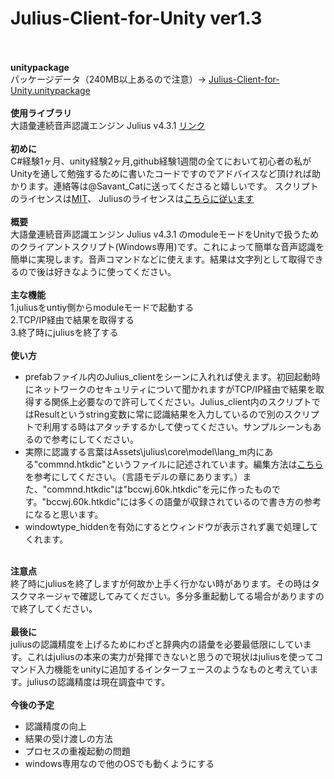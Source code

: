<h1>Julius-Client-for-Unity ver1.3</h1>
<br>
<br>
<strong>unitypackage</strong><br>
パッケージデータ（240MB以上あるので注意）-> <a href="https://www.dropbox.com/s/akqozkkjjmcg4nu/Julius-Client-for-Unity.unitypackage" >Julius-Client-for-Unity.unitypackage</a>
<br>
<br>
<strong>使用ライブラリ</strong><br>
大語彙連続音声認識エンジン Julius v4.3.1 <a href = "http://julius.sourceforge.jp/">リンク</a><br>
<br>
<strong>初めに</strong><br>
C#経験1ヶ月、unity経験2ヶ月,github経験1週間の全てにおいて初心者の私がUnityを通して勉強するために書いたコードですのでアドバイスなど頂ければ助かります。連絡等は@Savant_Catに送ってくださると嬉しいです。
スクリプトのライセンスは<a href = "https://github.com/SavantCat/Julius-Client-for-Unity/blob/master/Assets/julius/Script/LICENSE.txt">MIT</a>、
Juliusのライセンスは<a href ="http://julius.sourceforge.jp/index.php?q=license.html">こちらに従います</a><br>
<br>
<strong>概要</strong><br>
大語彙連続音声認識エンジン Julius v4.3.1 のmoduleモードをUnityで扱うためのクライアントスクリプト(Windows専用)です。これによって簡単な音声認識を簡単に実現します。音声コマンドなどに使えます。結果は文字列として取得できるので後は好きなように使ってください。<br>
<br>
<strong>主な機能</strong><br>
1.juliusをuntiy側からmoduleモードで起動する<br>
2.TCP/IP経由で結果を取得する<br>
3.終了時にjuliusを終了する<br>
<br>
<strong>使い方</strong><br>
<ul>
<li>prefabファイル内のJulius_clientをシーンに入れれば使えます。初回起動時にネットワークのセキュリティについて聞かれますがTCP/IP経由で結果を取得する関係上必要なので許可してください。Julius_client内のスクリプトではResultというstring変数に常に認識結果を入力しているので別のスクリプトで利用する時はアタッチするかして使ってください。サンプルシーンもあるので参考にしてください。</li>
<li>実際に認識する言葉はAssets\julius\core\model\lang_m内にある"commnd.htkdic"というファイルに記述されています。編集方法は<a href = "http://shower.human.waseda.ac.jp/~m-kouki/pukiwiki_public/24.html#b5453414">こちら</a>を参考にしてください。（言語モデルの章にあります。）また、"commnd.htkdic"は"bccwj.60k.htkdic"を元に作ったものです。"bccwj.60k.htkdic"には多くの語彙が収録されているので書き方の参考になると思います。</li>
<li>windowtype_hiddenを有効にするとウィンドウが表示されず裏で処理してくれます。</li>
</ul>
<br>
<strong>注意点</strong><br>
終了時にjuliusを終了しますが何故か上手く行かない時があります。その時はタスクマネージャで確認してみてください。多分多重起動してる場合がありますので終了してください。
<br>
<br>
<strong>最後に</strong><br>
juliusの認識精度を上げるためにわざと辞典内の語彙を必要最低限にしています。これはjuliusの本来の実力が発揮できないと思うので現状はjuliusを使ってコマンド入力機能をunityに追加するインターフェースのようなものと考えています。juliusの認識精度は現在調査中です。<br>
<br>
<strong>今後の予定</strong><br>
<ul>
<li>認識精度の向上</li>
<li>結果の受け渡しの方法</li>
<li>プロセスの重複起動の問題</li>
<li>windows専用なので他のOSでも動くようにする</li>
</ul>
<br>




